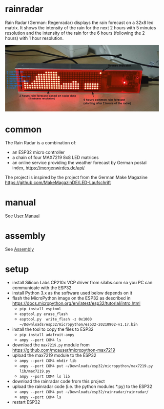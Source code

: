# rainradar

Rain Radar (German: Regenradar)  displays the rain forecast on a 32x8 led matrix.
It shows the intensity of the rain for the next 2 hours with 5 minutes resolution 
and the intensity of the rain for the 6 hours (following the 2 hours) with 1 hour resolution.

![picture](doc/rainradar.jpg)

# common
The Rain Radar is a combination of:
- an ESP32 micro controller
- a chain of four MAX7219 8x8 LED matrices
- an online service providing the weather forecast by German postal index, https://morgenwirdes.de/api/

The project is inspired by the project from the German Make Magazine https://github.com/MakeMagazinDE/LED-Laufschrift

# manual

See [User Manual](doc/manual/MANUAL.md)

# assembly

See [Assembly](doc/assembly/ASSEMBLY.md)
# setup

- install Silicon Labs CP210x VCP driver from silabs.com so you PC can communicate with the ESP32 
- install Python 3.x as the software used below depends on it
- flash the MicroPython image on the ESP32 as described in https://docs.micropython.org/en/latest/esp32/tutorial/intro.html
  - `pip install esptool`
  - `esptool.py erase_flash`
  - `esptool.py  write_flash -z 0x1000  ~/Downloads/esp32/micropython/esp32-20210902-v1.17.bin`
- install the tool to copy the files to ESP32
  - `pip install adafruit-ampy`
  - `ampy --port COM4 ls`
- download the `max7219.py` module from  https://github.com/mcauser/micropython-max7219
- upload the max7219 module to the ESP32
  - `ampy --port COM4 mkdir lib`
  - `ampy --port COM4 put ~/Downloads/esp32/micropython/max7219.py lib/max7219.py`
  - `ampy --port COM4 ls lib`
- download the rainradar code from this project
- upload the rainradar code (i.e. the python modules *.py) to the ESP32
  - `ampy --port COM4 put ~/Downloads/esp32/rainradar/rainradar/`
  - `ampy --port COM4 ls`
- restart ESP32

